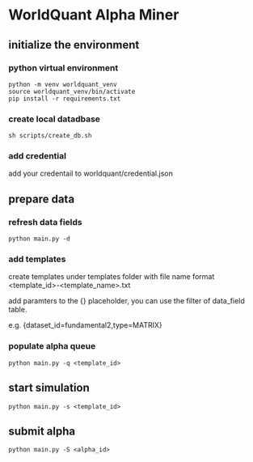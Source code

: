 # WorldQuant Alpha Miner
## initialize the environment
### python virtual environment
```shell
python -m venv worldquant_venv
source worldquant_venv/bin/activate
pip install -r requirements.txt
```

### create local datadbase
```shell
sh scripts/create_db.sh
```

### add credential
add your credentail to worldquant/credential.json

## prepare data
### refresh data fields
```shell
python main.py -d
```

### add templates
create templates under templates folder with file name format <template_id>-<template_name>.txt

add paramters to the {} placeholder, you can use the filter of data_field table. 

e.g. {dataset_id=fundamental2,type=MATRIX}


### populate alpha queue
```shell
python main.py -q <template_id>
```

## start simulation
```shell
python main.py -s <template_id>
```

## submit alpha
```shell
python main.py -S <alpha_id>
```